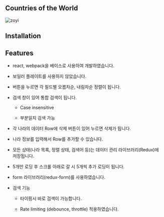 
## Countries of the World
![zoyi](https://user-images.githubusercontent.com/38285577/57092734-04137380-6d47-11e9-93be-349c0bb6b1d1.gif)

## Installation

## Features

- react, webpack을 베이스로 사용하여 개발하였습니다.

- 보일러 플레이트를 사용하지 않았습니다.

- 버튼을 누르면 각 필드별 오름차순, 내림차순 정렬이 됩니다.

- 검색 창이 있어 통합 검색이 됩니다.

  - Case insensitive

  - 부분일치 검색 가능

- 각 나라의 데이터 Row에 삭제 버튼이 있어 누르면 삭제가 됩니다.

- 나라 정보를 입력해서 Row를 추가할 수 있습니다.

- 모든 상태(나라 목록, 정렬 상태, 검색어 등)는 데이터 관리 라이브러리(Redux)에 저장됩니다.

- 5개만 로딩 후 스크롤 아래로 갈 시 5개씩 추가 로딩이 됩니다.

- form 라이브러리(redux-form)를 사용하였습니다.

- 검색 기능

  - 타이핑시 바로 검색이 가능합니다.

  - Rate limiting (debounce, throttle) 적용하였습니다.
